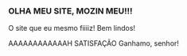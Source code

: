 ### OLHA MEU SITE, MOZIN MEU!!!
 O site que eu mesmo fiiiiz! Bem lindos! 

AAAAAAAAAAAAH SATISFAÇÃO
Ganhamo, senhor!